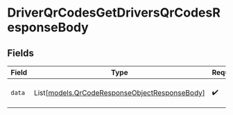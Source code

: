 # DriverQrCodesGetDriversQrCodesResponseBody


## Fields

| Field                                                                                          | Type                                                                                           | Required                                                                                       | Description                                                                                    |
| ---------------------------------------------------------------------------------------------- | ---------------------------------------------------------------------------------------------- | ---------------------------------------------------------------------------------------------- | ---------------------------------------------------------------------------------------------- |
| `data`                                                                                         | List[[models.QrCodeResponseObjectResponseBody](../models/qrcoderesponseobjectresponsebody.md)] | :heavy_check_mark:                                                                             | List of driver QR codes.                                                                       |